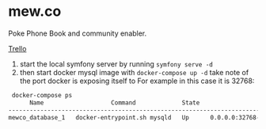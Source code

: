 # mew.co

Poke Phone Book and community enabler.

[Trello](https://trello.com/b/bkAN1zJd/project-mew)

1. start the local symfony server by running `symfony serve -d`
2. then start docker mysql image with `docker-compose up -d` take note of the port docker is exposing itself to
For example in this case it is 32768:

```BASH
 docker-compose ps
      Name                   Command             State                 Ports               
-------------------------------------------------------------------------------------------
mewco_database_1   docker-entrypoint.sh mysqld   Up      0.0.0.0:32768->3306/tcp, 33060/tcp
```
